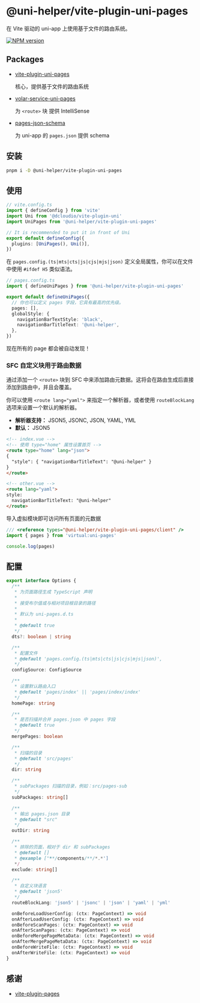# @uni-helper/vite-plugin-uni-pages

在 Vite 驱动的 uni-app 上使用基于文件的路由系统。

<a href="https://www.npmjs.com/package/@uni-helper/vite-plugin-uni-pages"><img src="https://img.shields.io/npm/v/@uni-helper/vite-plugin-uni-pages" alt="NPM version"></a></p>

## Packages

- [vite-plugin-uni-pages](./packages/core/)

  核心，提供基于文件的路由系统
- [volar-service-uni-pages](./packages/volar/)

  为 `<route>` 块 提供 IntelliSense
- [pages-json-schema](./packages/schema/)

  为 uni-app 的 `pages.json` 提供 schema

## 安装

```bash
pnpm i -D @uni-helper/vite-plugin-uni-pages
```

## 使用

```ts
// vite.config.ts
import { defineConfig } from 'vite'
import Uni from '@dcloudio/vite-plugin-uni'
import UniPages from '@uni-helper/vite-plugin-uni-pages'

// It is recommended to put it in front of Uni
export default defineConfig({
  plugins: [UniPages(), Uni()],
})
```

在 `pages.config.(ts|mts|cts|js|cjs|mjs|json)` 定义全局属性，你可以在文件中使用 `#ifdef H5` 类似语法。

```ts
// pages.config.ts
import { defineUniPages } from '@uni-helper/vite-plugin-uni-pages'

export default defineUniPages({
  // 你也可以定义 pages 字段，它具有最高的优先级。
  pages: [],
  globalStyle: {
    navigationBarTextStyle: 'black',
    navigationBarTitleText: '@uni-helper',
  },
})
```

现在所有的 page 都会被自动发现！

### SFC 自定义块用于路由数据

通过添加一个 `<route>` 块到 SFC 中来添加路由元数据。这将会在路由生成后直接添加到路由中，并且会覆盖。

你可以使用 `<route lang="yaml">` 来指定一个解析器，或者使用 `routeBlockLang` 选项来设置一个默认的解析器。

- **解析器支持：** JSON5, JSONC, JSON, YAML, YML
- **默认：** JSON5

```html
<!-- index.vue -->
<!-- 使用 type="home" 属性设置首页 -->
<route type="home" lang="json">
{
  "style": { "navigationBarTitleText": "@uni-helper" }
}
</route>

<!-- other.vue -->
<route lang="yaml">
style:
  navigationBarTitleText: "@uni-helper"
</route>
```

导入虚拟模块即可访问所有页面的元数据

```ts
/// <reference types="@uni-helper/vite-plugin-uni-pages/client" />
import { pages } from 'virtual:uni-pages'

console.log(pages)
```

## 配置

```ts
export interface Options {
  /**
   * 为页面路径生成 TypeScript 声明
   *
   * 接受布尔值或与相对项目根目录的路径
   *
   * 默认为 uni-pages.d.ts
   *
   * @default true
   */
  dts?: boolean | string

  /**
   * 配置文件
   * @default 'pages.config.(ts|mts|cts|js|cjs|mjs|json)',
   */
  configSource: ConfigSource

  /**
   * 设置默认路由入口
   * @default 'pages/index' || 'pages/index/index'
   */
  homePage: string

  /**
   * 是否扫描并合并 pages.json 中 pages 字段
   * @default true
   */
  mergePages: boolean

  /**
   * 扫描的目录
   * @default 'src/pages'
   */
  dir: string

  /**
   * subPackages 扫描的目录，例如：src/pages-sub
   */
  subPackages: string[]

  /**
   * 输出 pages.json 目录
   * @default "src"
   */
  outDir: string

  /**
   * 排除的页面，相对于 dir 和 subPackages
   * @default []
   * @example ['**/components/**/*.*']
   */
  exclude: string[]

  /**
   * 自定义块语言
   * @default 'json5'
   */
  routeBlockLang: 'json5' | 'jsonc' | 'json' | 'yaml' | 'yml'

  onBeforeLoadUserConfig: (ctx: PageContext) => void
  onAfterLoadUserConfig: (ctx: PageContext) => void
  onBeforeScanPages: (ctx: PageContext) => void
  onAfterScanPages: (ctx: PageContext) => void
  onBeforeMergePageMetaData: (ctx: PageContext) => void
  onAfterMergePageMetaData: (ctx: PageContext) => void
  onBeforeWriteFile: (ctx: PageContext) => void
  onAfterWriteFile: (ctx: PageContext) => void
}
```

## 感谢

- [vite-plugin-pages](https://github.com/hannoeru/vite-plugin-pages.git)
